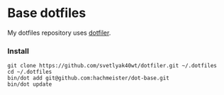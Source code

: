 # Base dotfiles

My dotfiles repository uses [dotfiler](https://github.com/svetlyak40wt/dotfiler).

### Install

```
git clone https://github.com/svetlyak40wt/dotfiler.git ~/.dotfiles
cd ~/.dotfiles
bin/dot add git@github.com:hachmeister/dot-base.git
bin/dot update
```
